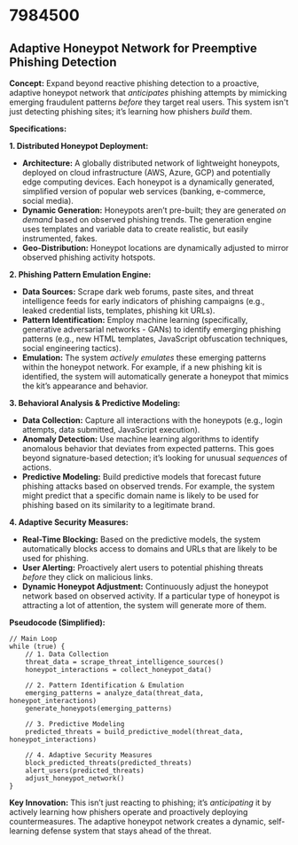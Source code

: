 # 7984500

## Adaptive Honeypot Network for Preemptive Phishing Detection

**Concept:** Expand beyond reactive phishing detection to a proactive, adaptive honeypot network that *anticipates* phishing attempts by mimicking emerging fraudulent patterns *before* they target real users. This system isn't just detecting phishing sites; it’s learning how phishers *build* them.

**Specifications:**

**1. Distributed Honeypot Deployment:**

*   **Architecture:** A globally distributed network of lightweight honeypots, deployed on cloud infrastructure (AWS, Azure, GCP) and potentially edge computing devices.  Each honeypot is a dynamically generated, simplified version of popular web services (banking, e-commerce, social media).
*   **Dynamic Generation:** Honeypots aren’t pre-built; they are generated *on demand* based on observed phishing trends.  The generation engine uses templates and variable data to create realistic, but easily instrumented, fakes.
*   **Geo-Distribution:**  Honeypot locations are dynamically adjusted to mirror observed phishing activity hotspots.

**2. Phishing Pattern Emulation Engine:**

*   **Data Sources:**  Scrape dark web forums, paste sites, and threat intelligence feeds for early indicators of phishing campaigns (e.g., leaked credential lists, templates, phishing kit URLs).
*   **Pattern Identification:** Employ machine learning (specifically, generative adversarial networks - GANs) to identify emerging phishing patterns (e.g., new HTML templates, JavaScript obfuscation techniques, social engineering tactics).
*   **Emulation:**  The system *actively emulates* these emerging patterns within the honeypot network.  For example, if a new phishing kit is identified, the system will automatically generate a honeypot that mimics the kit’s appearance and behavior.

**3. Behavioral Analysis & Predictive Modeling:**

*   **Data Collection:** Capture all interactions with the honeypots (e.g., login attempts, data submitted, JavaScript execution).
*   **Anomaly Detection:** Use machine learning algorithms to identify anomalous behavior that deviates from expected patterns.  This goes beyond signature-based detection; it’s looking for unusual *sequences* of actions.
*   **Predictive Modeling:**  Build predictive models that forecast future phishing attacks based on observed trends.  For example, the system might predict that a specific domain name is likely to be used for phishing based on its similarity to a legitimate brand.

**4. Adaptive Security Measures:**

*   **Real-Time Blocking:**  Based on the predictive models, the system automatically blocks access to domains and URLs that are likely to be used for phishing.
*   **User Alerting:**  Proactively alert users to potential phishing threats *before* they click on malicious links.
*   **Dynamic Honeypot Adjustment:** Continuously adjust the honeypot network based on observed activity.  If a particular type of honeypot is attracting a lot of attention, the system will generate more of them.

**Pseudocode (Simplified):**

```
// Main Loop
while (true) {
    // 1. Data Collection
    threat_data = scrape_threat_intelligence_sources()
    honeypot_interactions = collect_honeypot_data()

    // 2. Pattern Identification & Emulation
    emerging_patterns = analyze_data(threat_data, honeypot_interactions)
    generate_honeypots(emerging_patterns)

    // 3. Predictive Modeling
    predicted_threats = build_predictive_model(threat_data, honeypot_interactions)

    // 4. Adaptive Security Measures
    block_predicted_threats(predicted_threats)
    alert_users(predicted_threats)
    adjust_honeypot_network()
}
```

**Key Innovation:** This isn’t just reacting to phishing; it’s *anticipating* it by actively learning how phishers operate and proactively deploying countermeasures.  The adaptive honeypot network creates a dynamic, self-learning defense system that stays ahead of the threat.